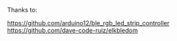 Thanks to:

https://github.com/arduino12/ble_rgb_led_strip_controller
https://github.com/dave-code-ruiz/elkbledom

